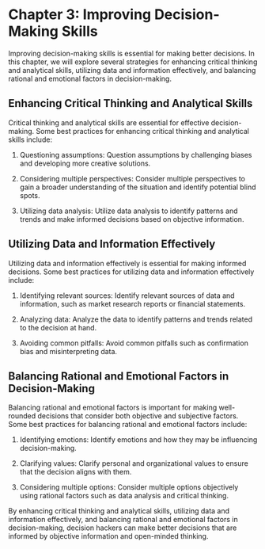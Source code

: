 Chapter 3: Improving Decision-Making Skills
===========================================

Improving decision-making skills is essential for making better decisions. In this chapter, we will explore several strategies for enhancing critical thinking and analytical skills, utilizing data and information effectively, and balancing rational and emotional factors in decision-making.

Enhancing Critical Thinking and Analytical Skills
-------------------------------------------------

Critical thinking and analytical skills are essential for effective decision-making. Some best practices for enhancing critical thinking and analytical skills include:

1. Questioning assumptions: Question assumptions by challenging biases and developing more creative solutions.

2. Considering multiple perspectives: Consider multiple perspectives to gain a broader understanding of the situation and identify potential blind spots.

3. Utilizing data analysis: Utilize data analysis to identify patterns and trends and make informed decisions based on objective information.

Utilizing Data and Information Effectively
------------------------------------------

Utilizing data and information effectively is essential for making informed decisions. Some best practices for utilizing data and information effectively include:

1. Identifying relevant sources: Identify relevant sources of data and information, such as market research reports or financial statements.

2. Analyzing data: Analyze the data to identify patterns and trends related to the decision at hand.

3. Avoiding common pitfalls: Avoid common pitfalls such as confirmation bias and misinterpreting data.

Balancing Rational and Emotional Factors in Decision-Making
-----------------------------------------------------------

Balancing rational and emotional factors is important for making well-rounded decisions that consider both objective and subjective factors. Some best practices for balancing rational and emotional factors include:

1. Identifying emotions: Identify emotions and how they may be influencing decision-making.

2. Clarifying values: Clarify personal and organizational values to ensure that the decision aligns with them.

3. Considering multiple options: Consider multiple options objectively using rational factors such as data analysis and critical thinking.

By enhancing critical thinking and analytical skills, utilizing data and information effectively, and balancing rational and emotional factors in decision-making, decision hackers can make better decisions that are informed by objective information and open-minded thinking.


